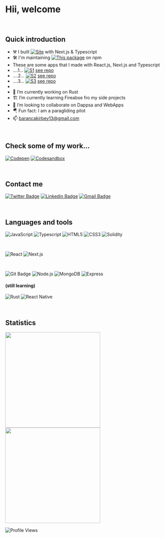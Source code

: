 # Hii, welcome
<br/>

## Quick introduction

- ⚒ I built [![Site](https://img.shields.io/badge/%F0%9F%92%BB-This%20site-brightgreen)](https://piazzadecoration.com/) with Next.js & Typescript
- 🛠 I'm maintaining [![This package](https://img.shields.io/badge/%F0%9F%93%A6-This%20package-red)](https://www.npmjs.com/package/@ifeelblue/color-kit) on npm
- These are some apps that I made with React.js, Next.js and Typescript
- ....1... [![S1](https://img.shields.io/badge/%F0%9F%92%BB-Metamask%20Wallet%20Helper-blue)](https://metamask-wallet-helper.vercel.app/) [see repo](https://github.com/ifeelblue99/crypto-wallet-creator/)
- ....2... [![S2](https://img.shields.io/badge/%F0%9F%92%BB-Crypto%20Wallet-blue)](https://crypto-wallet-creator.vercel.app/) [see repo](https://github.com/ifeelblue99/crypto-wallet-creator/)
- ....3... [![S3](https://img.shields.io/badge/%F0%9F%92%BB-Tile%20Game-blue)](https://algorithmic-tile-game.netlify.app/) [see repo](https://github.com/ifeelblue99/algorithmic-tile-game)
-
- 🔭 I’m currently working on Rust
- 🏗 I’m currently learning Fireabse fro my side projects
- 🖖 I’m looking to collaborate on Dappsa and WebApps
- 🪂 Fun fact: I am a paragliding pilot
- 📫 barancakirbey13@gmail.com

<br/>

## Check some of my work...

[![Codepen](https://img.shields.io/badge/-codepen-lightgray?style=flat&logo=codepen&logoColor=black)](https://codepen.io/iFeelBlue)
[![Codesandbox](https://img.shields.io/badge/-codesandbox-lightgray?style=flat&logo=codesandbox&logoColor=black)]( https://codesandbox.io/u/ifeelblue99)

<br/>

## Contact me

[![Twitter Badge](http://img.shields.io/badge/-Twitter-blue?style=flat-square&logo=twitter&logoColor=white&link=https://twitter.com/iFeelBlue13)](https://twitter.com/iFeelBlue13) 
[![Linkedin Badge](https://img.shields.io/badge/-Linkedin-blue?style=flat-square&logo=Linkedin&logoColor=white&link=https://www.linkedin.com/in/hemanthkollipara/)](https://linkedin.com/in/barancakirbey)
[![Gmail Badge](https://img.shields.io/badge/-Gmail-red?style=flat-square&logo=Gmail&logoColor=white&link=mailto:defcon.sentinal95@gmail.com)](mailto:barancakirbey13@gmail.com)

<br/>

## Languages and tools

![JavaScript](https://img.shields.io/badge/-Javascript-gold?style=flat&logo=javascript&logoColor=black)
![Typescript](https://img.shields.io/badge/-Typescript-blue?style=flat&logo=typescript&logoColor=white)
![HTML5](https://img.shields.io/badge/-HTML5-orange?style=flat&logo=html5&logoColor=white)
![CSS3](https://img.shields.io/badge/-CSS3-blue?style=flat&logo=css3)
![Solidity](https://img.shields.io/badge/-Solidity-teal?style=flat&logo=solidity)

<br />

![React](https://img.shields.io/badge/-React-blue?style=flat&logo=react&logoColor=white)
![Next.js](https://img.shields.io/badge/-Next.js-black?style=flat&logo=next.js)

<br />

![Git Badge](https://img.shields.io/badge/-Git-orange?style=flat&logo=git&logoColor=white)
![Node.js](https://img.shields.io/badge/-Node.js-darkgreen?style=flat&logo=node.js&logoColor=black)
![MongoDB](https://img.shields.io/badge/-MongoDB-lightgreen?style=flat&logo=mongodb)
![Express](https://img.shields.io/badge/-Express-black?style=flat&logo=express)

#### (still learning)

![Rust](https://img.shields.io/badge/-Rust-gray?style=flat-square&logo=rust)
![React Native](https://img.shields.io/badge/React_Native-gray?style=flat-square&logo=react&logoColor=white)

<br/>

## Statistics
<p align="left">
  <img width="300px" src="https://github-readme-stats.vercel.app/api?username=ifeelblue99&theme=tokyonight" />
  <img width="300px" src="https://github-readme-streak-stats.herokuapp.com/?user=ifeelblue99&theme=tokyonight" />
</p>

![Profile Views](https://komarev.com/ghpvc/?username=ifeelblue99)

[twitter]: https://twitter.com/iFeelBlue13
[linkedin]: https://linkedin.com/in/barancakirbey
[portfolio]: https://github.com/ifeelblue99?tab=repositories
[netlify]: https://app.netlify.com/teams/ifeelblue99/overview
[e-mail]: barancakirbey13@gmail.com
[codepan]: https://codepen.io/iFeelBlue
[Example Website]: https://fahrenheit-example-site.netlify.app/
[codesandbox]: https://codesandbox.io/u/ifeelblue99
